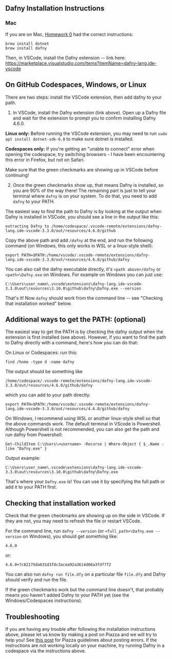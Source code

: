 ## Dafny Installation Instructions

### Mac

If you are on Mac, [Homework 0](https://github.com/DavisPL-Teaching/189c-hw0) had the correct instructions:
  ```
  brew install dotnet
  brew install dafny
  ```
  Then, in VSCode, install the Dafny extension -- link here:
  https://marketplace.visualstudio.com/items?itemName=dafny-lang.ide-vscode

## On GitHub Codespaces, Windows, or Linux

There are two steps:
install the VSCode extension, then add
dafny to your path.

1. In VSCode, install the Dafny extension (link above).
Open up a Dafny file and wait for the extension to prompt
you to confirm installing Dafny 4.6.0.

  **Linux only:** Before running the VSCode extension, you may need to
run `sudo apt install dotnet-sdk-6.0` to make sure dotnet is installed.

  **Codespaces only:** If you're getting an "unable to connect" error when
  opening the codespace, try switching browsers - I have been
  encountering this error in Firefox, but not on Safari.

  Make sure that the green checkmarks are showing up in VSCode before
continuing!

2. Once the green checkmarks show up, that means Dafny is installed,
so you are 90% of the way there! The remaining part is just to
tell your terminal where `dafny` is on your system.
To do that, you need to add `dafny` to your PATH.

  The easiest way to find the path to Dafny is by looking at
  the output when Dafny is installed in VSCode, you should see
  a line in the output like this:
  ```
  extracting Dafny to /home/codespace/.vscode-remote/extensions/dafny-lang.ide-vscode-3.3.0/out/resources/4.6.0/github
  ```
  Copy the above path and add `/dafny` at the end, and run the
  following command (on Windows, this only works in WSL or a linux-style
  shell):
  ```
  export PATH=$PATH:/home/vscode/.vscode-remote/extensions/dafny-lang.ide-vscode-3.3.0/out/resources/4.6.0/github/dafny
  ```

  You can also call the dafny executable directly,
  it's `<path above>/dafny` or `<path>\Dafny.exe` on Windows.
  For example on Windows you can just use:
  ```
  C:\Users\user_name\.vscode\extensions\dafny-lang.ide-vscode-3.3.0\out\resources\3.10.0\github\dafny\Dafny.exe --version
  ```

  That's it!
  Now `dafny` should work from the command line -- see
  "Checking that installation worked" below.

## Additional ways to get the PATH: (optional)

The easiest way to get the PATH is by checking the dafny output
when the extension is first installed (see above).
However, if you want to find the path to Dafny directly with a
command, here's how you can do that:

On Linux or Codespaces: run this:
```
find /home -type d -name dafny
```

The output should be something like
```
/home/codespace/.vscode-remote/extensions/dafny-lang.ide-vscode-3.3.0/out/resources/4.6.0/github/dafny
```

which you can add to your path directly:
```
export PATH=$PATH:/home/vscode/.vscode-remote/extensions/dafny-lang.ide-vscode-3.3.0/out/resources/4.6.0/github/dafny
```

On Windows, I recommend using WSL or another linux-style shell
so that the above commands work.
The default terminal in VScode is Powershell.
Although Powershell is not recommended, you can also get the path
and run dafny from Powershell:
```
Get-ChildItem C:\Users\<username> -Recurse | Where-Object { $_.Name -like "Dafny.exe" }
```
Output example:
```
C:\Users\user_name\.vscode\extensions\dafny-lang.ide-vscode-3.3.0\out\resources\3.10.0\github\dafny\Dafny.exe
```

That's where your `Dafny.exe` is! You can use it by specifying
the full path or add it to your PATH first.

## Checking that installation worked

Check that the green checkmarks are showing up on the side in VSCode.
If they are not, you may need to refresh the file or restart VSCode.

For the command line, run `dafny --version` (or `<full_path>\Dafny.exe --version` on Windows), you should get something like:
```
4.6.0
```
or:
```
4.6.0+7c82175da631d3fdc3acea92a3614d66a3fdf7f2
```
You can also run `dafny run file.dfy` on a particular file `file.dfy`
and Dafny should verify and run the file.

If the green checkmarks work but the command line doesn't, that probably means you haven't added Dafny to your PATH yet
(see the Windows/Codespaces instructions).

## Troubleshooting

If you are having any trouble after following the installation instructions above,
please let us know by making a post on Piazza and we will try to help
you! See
[this post](https://piazza.com/class/lt90i40zrot3ue/post/28)
for Piazza guidelines about posting errors.
If the instructions are not working locally on your machine,
try running Dafny in a codespace via the instructions above.

